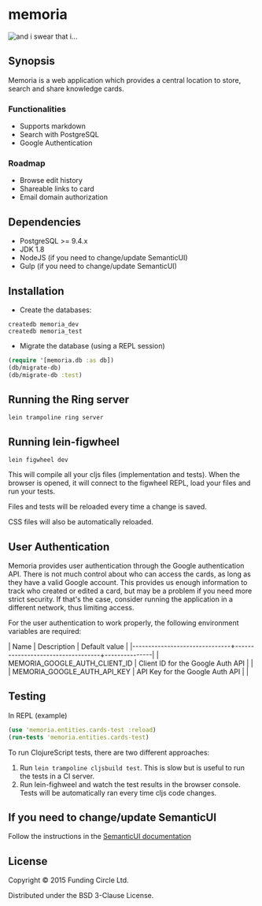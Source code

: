 # memoria

![and i swear that i...](http://i.imgur.com/yUUFcNq.jpg)

## Synopsis

Memoria is a web application which provides a central location to store, search and share knowledge cards.

### Functionalities

* Supports markdown
* Search with PostgreSQL
* Google Authentication

### Roadmap

* Browse edit history
* Shareable links to card
* Email domain authorization

## Dependencies

- PostgreSQL >= 9.4.x
- JDK 1.8
- NodeJS (if you need to change/update SemanticUI)
- Gulp (if you need to change/update SemanticUI)

## Installation

- Create the databases:
```
createdb memoria_dev
createdb memoria_test
```

- Migrate the database (using a REPL session)

```clojure
(require '[memoria.db :as db])
(db/migrate-db)
(db/migrate-db :test)
```

## Running the Ring server

```
lein trampoline ring server
```

## Running lein-figwheel

```
lein figwheel dev
```

This will compile all your cljs files (implementation and tests). When the browser is opened, it will connect to the figwheel REPL, load your files and run your tests.

Files and tests will be reloaded every time a change is saved.

CSS files will also be automatically reloaded.

## User Authentication

Memoria provides user authentication through the Google authentication API. There is not much control about who can access the cards, as long as they have a valid Google account. This provides us enough information to track who created or edited a card, but may be a problem if you need more strict security. If that's the case, consider running the application in a different network, thus limiting access.

For the user authentication to work properly, the following environment variables are required:

| Name                          | Description                       | Default value |
|-------------------------------+-----------------------------------+---------------|
| MEMORIA_GOOGLE_AUTH_CLIENT_ID | Client ID for the Google Auth API |               |
| MEMORIA_GOOGLE_AUTH_API_KEY   | API Key for the Google Auth API   |               |

## Testing

In REPL (example)

```clojure
(use 'memoria.entities.cards-test :reload)
(run-tests 'memoria.entities.cards-test)
```

To run ClojureScript tests, there are two different approaches:

1. Run `lein trampoline cljsbuild test`. This is slow but is useful to run the tests in a CI server.
2. Run lein-fighweel and watch the test results in the browser console. Tests will be automatically ran every time cljs code changes.

## If you need to change/update SemanticUI

Follow the instructions in the [SemanticUI documentation](http://semantic-ui.com/introduction/getting-started.html)

## License

Copyright © 2015 Funding Circle Ltd.

Distributed under the BSD 3-Clause License.
